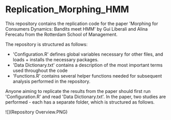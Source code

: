 # Replication_Morphing_HMM

This repository contains the replication code for the paper 'Morphing for Consumers Dynamics: Bandits meet HMM' by Gui Liberali and Alina Ferecatu from the Rotterdam School of Management. 

The repository is structured as follows:
- 'Configuration.R' defines global variables necessary for other files, and loads + installs the necessary packages.
- 'Data Dictionary.txt' contains a description of the most important terms used throughout the code
- 'Functions.R' contains several helper functions needed for subsequent analysis performed in the repository. 

Anyone aiming to replicate the results from the paper should first run 'Configuration.R' and read 'Data Dictionary.txt'. In the paper, two studies are performed - each has a separate folder, which is structured as follows. 

![](Repository Overview.PNG)
